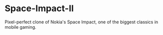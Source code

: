 # Space-Impact-II
Pixel-perfect clone of Nokia's Space Impact, one of the biggest classics in mobile gaming.
